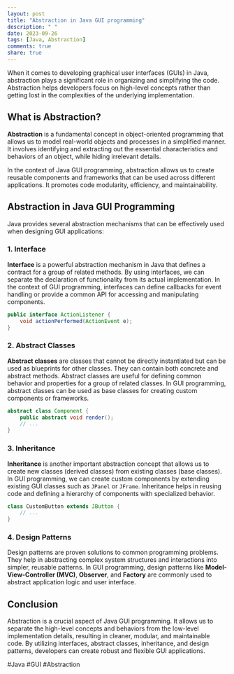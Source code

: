 ```yaml
---
layout: post
title: "Abstraction in Java GUI programming"
description: " "
date: 2023-09-26
tags: [Java, Abstraction]
comments: true
share: true
---
```


When it comes to developing graphical user interfaces (GUIs) in Java, abstraction plays a significant role in organizing and simplifying the code. Abstraction helps developers focus on high-level concepts rather than getting lost in the complexities of the underlying implementation.

## What is Abstraction?

**Abstraction** is a fundamental concept in object-oriented programming that allows us to model real-world objects and processes in a simplified manner. It involves identifying and extracting out the essential characteristics and behaviors of an object, while hiding irrelevant details.

In the context of Java GUI programming, abstraction allows us to create reusable components and frameworks that can be used across different applications. It promotes code modularity, efficiency, and maintainability.

## Abstraction in Java GUI Programming

Java provides several abstraction mechanisms that can be effectively used when designing GUI applications:

### 1. Interface

**Interface** is a powerful abstraction mechanism in Java that defines a contract for a group of related methods. By using interfaces, we can separate the declaration of functionality from its actual implementation. In the context of GUI programming, interfaces can define callbacks for event handling or provide a common API for accessing and manipulating components.

```java
public interface ActionListener {
    void actionPerformed(ActionEvent e);
}
```

### 2. Abstract Classes

**Abstract classes** are classes that cannot be directly instantiated but can be used as blueprints for other classes. They can contain both concrete and abstract methods. Abstract classes are useful for defining common behavior and properties for a group of related classes. In GUI programming, abstract classes can be used as base classes for creating custom components or frameworks.

```java
abstract class Component {
    public abstract void render();
    // ...
}
```

### 3. Inheritance

**Inheritance** is another important abstraction concept that allows us to create new classes (derived classes) from existing classes (base classes). In GUI programming, we can create custom components by extending existing GUI classes such as `JPanel` or `JFrame`. Inheritance helps in reusing code and defining a hierarchy of components with specialized behavior.

```java
class CustomButton extends JButton {
    // ...
}
```

### 4. Design Patterns

Design patterns are proven solutions to common programming problems. They help in abstracting complex system structures and interactions into simpler, reusable patterns. In GUI programming, design patterns like **Model-View-Controller (MVC)**, **Observer**, and **Factory** are commonly used to abstract application logic and user interface.

## Conclusion

Abstraction is a crucial aspect of Java GUI programming. It allows us to separate the high-level concepts and behaviors from the low-level implementation details, resulting in cleaner, modular, and maintainable code. By utilizing interfaces, abstract classes, inheritance, and design patterns, developers can create robust and flexible GUI applications.

#Java #GUI #Abstraction